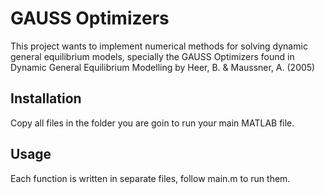 # GAUSS Optimizers

This project wants to implement numerical methods for solving dynamic general equilibrium models, specially the GAUSS Optimizers found in Dynamic General Equilibrium Modelling by Heer, B. & Maussner, A. (2005)

## Installation

Copy all files in the folder you are goin to run your main MATLAB file.

## Usage

Each function is written in separate files, follow main.m to run them. 

